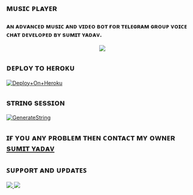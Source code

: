 ## ᴍᴜsɪᴄ ᴘʟᴀʏᴇʀ

### ᴀɴ ᴀᴅᴠᴀɴᴄᴇᴅ ᴍᴜsɪᴄ ᴀɴᴅ ᴠɪᴅᴇᴏ ʙᴏᴛ ғᴏʀ ᴛᴇʟᴇɢʀᴀᴍ ɢʀᴏᴜᴘ ᴠᴏɪᴄᴇ ᴄʜᴀᴛ ᴅᴇᴠᴇʟᴏᴘᴇᴅ ʙʏ sᴜᴍɪᴛ ʏᴀᴅᴀᴠ.

<p align="center"><a href="https://t.me/TechQuardSupport"><img src="https://te.legra.ph/file/131a77883e0dd8101711d.jpg"></a></p>

## ᴅᴇᴘʟᴏʏ ᴛᴏ ʜᴇʀᴏᴋᴜ

[![Deploy+On+Heroku](https://www.herokucdn.com/deploy/button.svg)](https://heroku.com/deploy?template=https://github.com/Sumit9969/MusicPlayer)

## sᴛʀɪɴɢ sᴇssɪᴏɴ

[![GenerateString](https://img.shields.io/badge/repl.it-generateString-yellowgreen)](https://t.me/Hana_Session_Bot)

## ɪғ ʏᴏᴜ ᴀɴʏ ᴘʀᴏʙʟᴇᴍ ᴛʜᴇɴ ᴄᴏɴᴛᴀᴄᴛ ᴍʏ ᴏᴡɴᴇʀ [sᴜᴍɪᴛ ʏᴀᴅᴀᴠ](https://telegram.dog/Mr_Disaster_Xd)

## ꜱᴜᴘᴘᴏʀᴛ ᴀɴᴅ ᴜᴘᴅᴀᴛᴇꜱ
<a href="https://t.me/TechQuardSupport"><img src="https://img.shields.io/badge/ᴊᴏɪɴ-sᴜᴘᴘᴏʀᴛ%20sᴜᴘᴘᴏʀᴛ-black.svg?style=for-the-badge&logo=Telegram">
<a href="https://t.me/TechQuard"><img src="https://img.shields.io/badge/ᴊᴏɪɴ-ᴄʜᴀɴɴᴇʟ%20ᴜᴘᴅᴀᴛᴇ-black.svg?style=for-the-badge&logo=Telegram">
